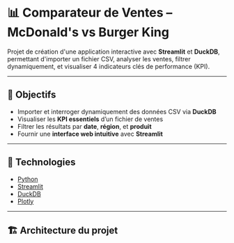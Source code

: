 # 📊 Comparateur de Ventes – McDonald's vs Burger King

Projet de création d'une application interactive avec **Streamlit** et **DuckDB**, permettant d'importer un fichier CSV, analyser les ventes, filtrer dynamiquement, et visualiser 4 indicateurs clés de performance (KPI).

---

## 🚀 Objectifs

- Importer et interroger dynamiquement des données CSV via **DuckDB**
- Visualiser les **KPI essentiels** d’un fichier de ventes
- Filtrer les résultats par **date**, **région**, et **produit**
- Fournir une **interface web intuitive** avec **Streamlit**

---

## 🧰 Technologies

- [Python](https://www.python.org/)
- [Streamlit](https://streamlit.io/)
- [DuckDB](https://duckdb.org/)
- [Plotly](https://plotly.com/python/)

---

## 🏗️ Architecture du projet

